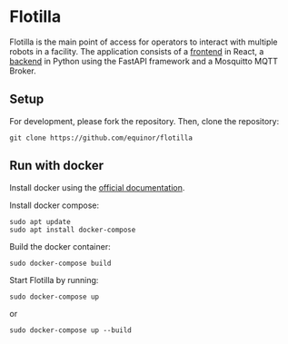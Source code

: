 # Flotilla

Flotilla is the main point of access for operators to interact with multiple robots in a facility. The application
consists of a [frontend](frontend/README.md) in React, a [backend](backend/README.md) in Python using the FastAPI
framework and a Mosquitto MQTT Broker.

## Setup

For development, please fork the repository. Then, clone the repository:

```
git clone https://github.com/equinor/flotilla
```

## Run with docker

Install docker using the [official documentation](https://docs.docker.com/engine/install/ubuntu/).

Install docker compose:

```
sudo apt update
sudo apt install docker-compose
```

Build the docker container:

```
sudo docker-compose build
```

Start Flotilla by running:

```
sudo docker-compose up
```

or

```
sudo docker-compose up --build
```
